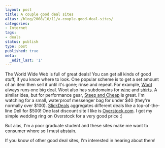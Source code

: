 ```yaml
---
layout: post
title: A couple good deal sites
alias: /blog/2008/10/11/a-couple-good-deal-sites/
categories:
- Internet
tags:
- deals
status: publish
type: post
published: true
meta:
  _edit_last: '1'
---
```

The World Wide Web is full of great deals! You can get all kinds of good stuff, if you know where to look. One popular scheme is to get a set amount of an item then sell it until it's gone; rinse and repeat. For example, <a href="http://www.woot.com" target="_blank">Woot</a> always runs one big deal. Woot also has subdomains for <a href="http://wine.woot.com" target="_blank">wine</a> and <a href="http://shirt.woot.com" target="_blank">shirts</a>. A similar idea, but for performance gear, <a href="http://www.steepandcheap.com/" target="_blank">Steep and Cheap</a> is great. I'm watching for a small, waterproof messenger bag for under $40 (they're normally over $100). <a title="Slick Deals dot Net" href="http://slickdeals.net/" target="_blank">SlickDeals</a> aggregates different deals like a top-of-the-line Dell for $500! One last discount site I like is <a href="http://www.overstock.com" target="_blank">Overstock.com</a>. I got my simple wedding ring on Overstock for a very good price :)

But alas, I'm a poor graduate student and these sites make me want to consumer whore so I must abstain.

If you know of other good deal sites, I'm interested in hearing about them!
